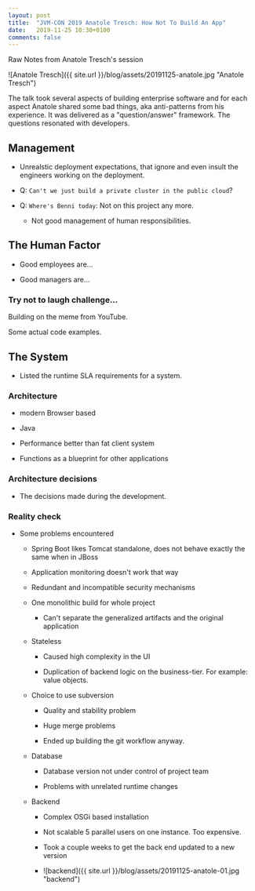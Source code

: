 ```yaml
---
layout: post
title:  "JVM-CON 2019 Anatole Tresch: How Not To Build An App"
date:   2019-11-25 10:30+0100
comments: false
---
```


Raw Notes from Anatole Tresch's session

![Anatole Tresch]({{ site.url }}/blog/assets/20191125-anatole.jpg "Anatole Tresch")

The talk took several aspects of building enterprise software and for
each aspect Anatole shared some bad things, aka anti-patterns from his
experience.  It was delivered as a "question/answer" framework.  The
questions resonated with developers.

## Management

* Unrealstic deployment expectations, that ignore and even insult the
  engineers working on the deployment.
  
* Q: `Can't we just build a private cluster in the public cloud`?

* Q: `Where's Benni today`: Not on this project any more.

   * Not good management of human responsibilities.
   
## The Human Factor

* Good employees are...

* Good managers are...

### Try not to laugh challenge...

Building on the meme from YouTube.

Some actual code examples.

## The System

* Listed the runtime SLA requirements for a system.

### Architecture

* modern Browser based

* Java

* Performance better than fat client system

* Functions as a blueprint for other applications

### Architecture decisions

* The decisions made during the development.

### Reality check

* Some problems encountered

   * Spring Boot likes Tomcat standalone, does not behave exactly the same when in JBoss
   
   * Application monitoring doesn't work that way
   
   * Redundant and incompatible security mechanisms
   
   * One monolithic build for whole project
   
      * Can't separate the generalized artifacts and the original application
      
   * Stateless
   
      * Caused high complexity in the UI
      
      * Duplication of backend logic on the business-tier.  For example: value objects.
      
   * Choice to use subversion
   
      * Quality and stability problem
      
      * Huge merge problems
      
      * Ended up building the git workflow anyway.
      
   * Database
   
      * Database version not under control of project team
      
      * Problems with unrelated runtime changes
      
   * Backend
   
      * Complex OSGi based installation
      
      * Not scalable 5 parallel users on one instance.  Too expensive.
      
      * Took a couple weeks to get the back end updated to a new version
      
      * ![backend]({{ site.url }}/blog/assets/20191125-anatole-01.jpg "backend")
      
      

